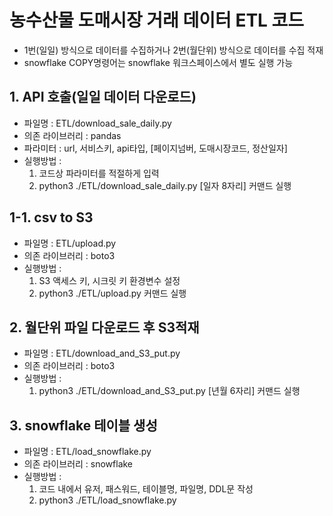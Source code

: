 # 농수산물 도매시장 거래 데이터 ETL 코드
- 1번(일일) 방식으로 데이터를 수집하거나 2번(월단위) 방식으로 데이터를 수집 적재
- snowflake COPY명령어는 snowflake 워크스페이스에서 별도 실행 가능

## 1. API 호출(일일 데이터 다운로드)
- 파일명 : ETL/download_sale_daily.py
- 의존 라이브러리 : pandas
- 파라미터 : url, 서비스키, api타입, [페이지넘버, 도매시장코드, 정산일자]
- 실행방법 : 
    1) 코드상 파라미터를 적절하게 입력
    2) python3 ./ETL/download_sale_daily.py [일자 8자리] 커맨드 실행

## 1-1. csv to S3
- 파일명 : ETL/upload.py
- 의존 라이브러리 : boto3
- 실행방법 :
    1) S3 액세스 키, 시크릿 키 환경변수 설정
    2) python3 ./ETL/upload.py 커맨드 실행

## 2. 월단위 파일 다운로드 후 S3적재
- 파일명 : ETL/download_and_S3_put.py
- 의존 라이브러리 : boto3
- 실행방법 :
    1) python3 ./ETL/download_and_S3_put.py [년월 6자리] 커맨드 실행

## 3. snowflake 테이블 생성
- 파일명 : ETL/load_snowflake.py
- 의존 라이브러리 : snowflake
- 실행방법 :
    1) 코드 내에서 유저, 패스워드, 테이블명, 파일명, DDL문 작성
    2) python3 ./ETL/load_snowflake.py

